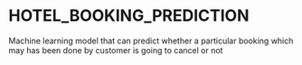 # HOTEL_BOOKING_PREDICTION
Machine learning model that can predict whether a particular booking which may has been done by customer is going to cancel or not
